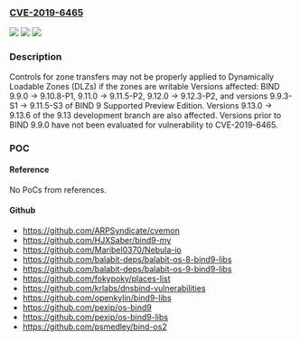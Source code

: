 ### [CVE-2019-6465](https://cve.mitre.org/cgi-bin/cvename.cgi?name=CVE-2019-6465)
![](https://img.shields.io/static/v1?label=Product&message=BIND%209&color=blue)
![](https://img.shields.io/static/v1?label=Version&message=BIND%209BIND%209.9.0%20-%3E%209.10.8-P1%2C%209.11.0%20-%3E%209.11.5-P2%2C%209.12.0%20-%3E%209.12.3-P2%2C%20and%20versions%209.9.3-S1%20-%3E%209.11.5-S3%20of%20BIND%209%20Supported%20Preview%20Edition.%20Versions%209.13.0%20-%3E%209.13.6%20of%20the%209.13%20development%20branch%20are%20also%20affected.%20Versions%20prior%20to%20BIND%209.9.0%20have%20not%20been%20evaluated%20for%20vulnerability%20to%20CVE-2019-6465.%20&color=brighgreen)
![](https://img.shields.io/static/v1?label=Vulnerability&message=A%20client%20exercising%20this%20defect%20can%20request%20and%20receive%20a%20zone%20transfer%20of%20a%20DLZ%20even%20when%20not%20permitted%20to%20do%20so%20by%20the%20allow-transfer%20ACL.&color=brighgreen)

### Description

Controls for zone transfers may not be properly applied to Dynamically Loadable Zones (DLZs) if the zones are writable Versions affected: BIND 9.9.0 -> 9.10.8-P1, 9.11.0 -> 9.11.5-P2, 9.12.0 -> 9.12.3-P2, and versions 9.9.3-S1 -> 9.11.5-S3 of BIND 9 Supported Preview Edition. Versions 9.13.0 -> 9.13.6 of the 9.13 development branch are also affected. Versions prior to BIND 9.9.0 have not been evaluated for vulnerability to CVE-2019-6465.

### POC

#### Reference
No PoCs from references.

#### Github
- https://github.com/ARPSyndicate/cvemon
- https://github.com/HJXSaber/bind9-my
- https://github.com/Maribel0370/Nebula-io
- https://github.com/balabit-deps/balabit-os-8-bind9-libs
- https://github.com/balabit-deps/balabit-os-9-bind9-libs
- https://github.com/fokypoky/places-list
- https://github.com/krlabs/dnsbind-vulnerabilities
- https://github.com/openkylin/bind9-libs
- https://github.com/pexip/os-bind9
- https://github.com/pexip/os-bind9-libs
- https://github.com/psmedley/bind-os2

